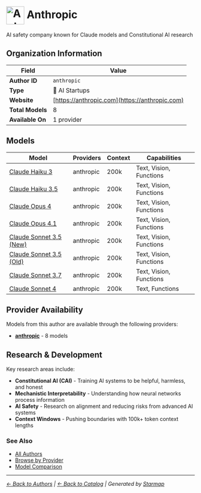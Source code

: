# <img src="https://raw.githubusercontent.com/agentstation/starmap/master/internal/embedded/logos/anthropic.svg" alt="Anthropic logo" width="48" height="48" style="vertical-align: middle;"> Anthropic
  
  
  
AI safety company known for Claude models and Constitutional AI research
  
  
## Organization Information
  
| Field | Value |
|---------|---------|
| **Author ID** | `anthropic` |
| **Type** | 🚀 AI Startups |
| **Website** | [https://anthropic.com](https://anthropic.com) |
| **Total Models** | 8 |
| **Available On** | 1 provider |

  
## Models
  
| Model | Providers | Context | Capabilities |
|---------|---------|---------|---------|
| [Claude Haiku 3](./models/claude-3-haiku-20240307.md) | anthropic | 200k | Text, Vision, Functions |
| [Claude Haiku 3.5](./models/claude-3-5-haiku-20241022.md) | anthropic | 200k | Text, Vision, Functions |
| [Claude Opus 4](./models/claude-opus-4-20250514.md) | anthropic | 200k | Text, Vision, Functions |
| [Claude Opus 4.1](./models/claude-opus-4-1-20250805.md) | anthropic | 200k | Text, Vision, Functions |
| [Claude Sonnet 3.5 (New)](./models/claude-3-5-sonnet-20241022.md) | anthropic | 200k | Text, Vision, Functions |
| [Claude Sonnet 3.5 (Old)](./models/claude-3-5-sonnet-20240620.md) | anthropic | 200k | Text, Vision, Functions |
| [Claude Sonnet 3.7](./models/claude-3-7-sonnet-20250219.md) | anthropic | 200k | Text, Vision, Functions |
| [Claude Sonnet 4](./models/claude-sonnet-4-20250514.md) | anthropic | 200k | Text, Functions |

  
## Provider Availability
  
Models from this author are available through the following providers:
  
  
- **[anthropic](../../providers/anthropic/)** - 8 models
  
## Research & Development
  
Key research areas include:
- **Constitutional AI (CAI)** - Training AI systems to be helpful, harmless, and honest
- **Mechanistic Interpretability** - Understanding how neural networks process information
- **AI Safety** - Research on alignment and reducing risks from advanced AI systems
- **Context Windows** - Pushing boundaries with 100k+ token context lengths
  
### See Also
  
- [All Authors](../)
- [Browse by Provider](../../providers/)
- [Model Comparison](../../models/)
  
---
*_[← Back to Authors](../) | [← Back to Catalog](../../) | Generated by [Starmap](https://github.com/agentstation/starmap)_*